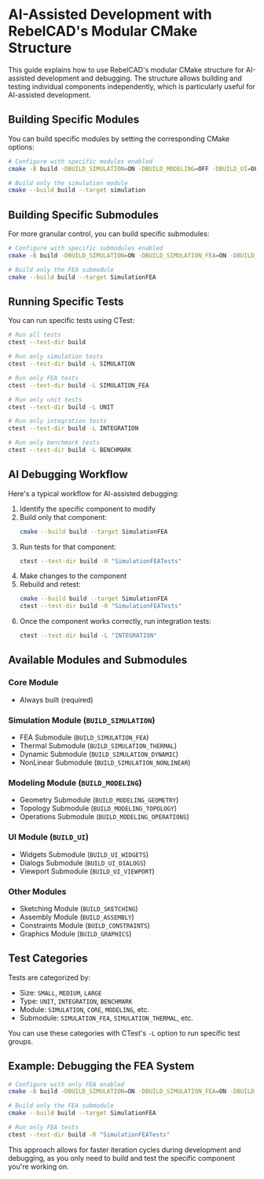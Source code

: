# AI-Assisted Development with RebelCAD's Modular CMake Structure

This guide explains how to use RebelCAD's modular CMake structure for AI-assisted development and debugging. The structure allows building and testing individual components independently, which is particularly useful for AI-assisted development.

## Building Specific Modules

You can build specific modules by setting the corresponding CMake options:

```bash
# Configure with specific modules enabled
cmake -B build -DBUILD_SIMULATION=ON -DBUILD_MODELING=OFF -DBUILD_UI=OFF

# Build only the simulation module
cmake --build build --target simulation
```

## Building Specific Submodules

For more granular control, you can build specific submodules:

```bash
# Configure with specific submodules enabled
cmake -B build -DBUILD_SIMULATION=ON -DBUILD_SIMULATION_FEA=ON -DBUILD_SIMULATION_THERMAL=OFF

# Build only the FEA submodule
cmake --build build --target SimulationFEA
```

## Running Specific Tests

You can run specific tests using CTest:

```bash
# Run all tests
ctest --test-dir build

# Run only simulation tests
ctest --test-dir build -L SIMULATION

# Run only FEA tests
ctest --test-dir build -L SIMULATION_FEA

# Run only unit tests
ctest --test-dir build -L UNIT

# Run only integration tests
ctest --test-dir build -L INTEGRATION

# Run only benchmark tests
ctest --test-dir build -L BENCHMARK
```

## AI Debugging Workflow

Here's a typical workflow for AI-assisted debugging:

1. Identify the specific component to modify
2. Build only that component:
   ```bash
   cmake --build build --target SimulationFEA
   ```
3. Run tests for that component:
   ```bash
   ctest --test-dir build -R "SimulationFEATests"
   ```
4. Make changes to the component
5. Rebuild and retest:
   ```bash
   cmake --build build --target SimulationFEA
   ctest --test-dir build -R "SimulationFEATests"
   ```
6. Once the component works correctly, run integration tests:
   ```bash
   ctest --test-dir build -L "INTEGRATION"
   ```

## Available Modules and Submodules

### Core Module
- Always built (required)

### Simulation Module (`BUILD_SIMULATION`)
- FEA Submodule (`BUILD_SIMULATION_FEA`)
- Thermal Submodule (`BUILD_SIMULATION_THERMAL`)
- Dynamic Submodule (`BUILD_SIMULATION_DYNAMIC`)
- NonLinear Submodule (`BUILD_SIMULATION_NONLINEAR`)

### Modeling Module (`BUILD_MODELING`)
- Geometry Submodule (`BUILD_MODELING_GEOMETRY`)
- Topology Submodule (`BUILD_MODELING_TOPOLOGY`)
- Operations Submodule (`BUILD_MODELING_OPERATIONS`)

### UI Module (`BUILD_UI`)
- Widgets Submodule (`BUILD_UI_WIDGETS`)
- Dialogs Submodule (`BUILD_UI_DIALOGS`)
- Viewport Submodule (`BUILD_UI_VIEWPORT`)

### Other Modules
- Sketching Module (`BUILD_SKETCHING`)
- Assembly Module (`BUILD_ASSEMBLY`)
- Constraints Module (`BUILD_CONSTRAINTS`)
- Graphics Module (`BUILD_GRAPHICS`)

## Test Categories

Tests are categorized by:

- Size: `SMALL`, `MEDIUM`, `LARGE`
- Type: `UNIT`, `INTEGRATION`, `BENCHMARK`
- Module: `SIMULATION`, `CORE`, `MODELING`, etc.
- Submodule: `SIMULATION_FEA`, `SIMULATION_THERMAL`, etc.

You can use these categories with CTest's `-L` option to run specific test groups.

## Example: Debugging the FEA System

```bash
# Configure with only FEA enabled
cmake -B build -DBUILD_SIMULATION=ON -DBUILD_SIMULATION_FEA=ON -DBUILD_SIMULATION_THERMAL=OFF -DBUILD_SIMULATION_DYNAMIC=OFF -DBUILD_SIMULATION_NONLINEAR=OFF -DBUILD_MODELING=OFF -DBUILD_UI=OFF -DBUILD_SKETCHING=OFF -DBUILD_ASSEMBLY=OFF -DBUILD_CONSTRAINTS=OFF -DBUILD_GRAPHICS=OFF

# Build only the FEA submodule
cmake --build build --target SimulationFEA

# Run only FEA tests
ctest --test-dir build -R "SimulationFEATests"
```

This approach allows for faster iteration cycles during development and debugging, as you only need to build and test the specific component you're working on.
